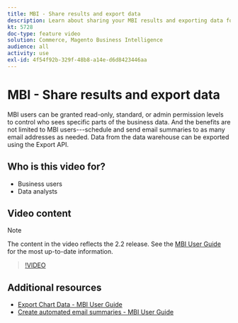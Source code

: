 ```yaml
---
title: MBI - Share results and export data
description: Learn about sharing your MBI results and exporting data for integration with other business tools.
kt: 5728
doc-type: feature video
solution: Commerce, Magento Business Intelligence
audience: all
activity: use
exl-id: 4f54f92b-329f-48b8-a14e-d6d8423446aa
---
```

# MBI - Share results and export data

MBI users can be granted read-only, standard, or admin permission levels to control who sees specific parts of the business data. And the benefits are not limited to MBI users---schedule and send email summaries to as many email addresses as needed. Data from the data warehouse can be exported using the Export API.

## Who is this video for?

- Business users
- Data analysts

## Video content

>[!NOTE]
>
>The content in the video reflects the 2.2 release. See the [MBI User Guide](https://experienceleague.adobe.com/docs/commerce-business-intelligence/mbi/guide-overview.html) for the most up-to-date information.

>[!VIDEO](https://video.tv.adobe.com/v/35983?quality=12&learn=on)

## Additional resources

- [Export Chart Data - MBI User Guide](https://experienceleague.adobe.com/docs/commerce-business-intelligence/mbi/build/share/exp-chart-dash.html)
- [Create automated email summaries - MBI User Guide](https://experienceleague.adobe.com/docs/commerce-business-intelligence/mbi/build/share/email-summaries.html)
